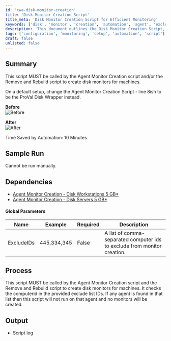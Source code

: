 ```yaml
---
id: 'cwa-disk-monitor-creation'
title: 'Disk Monitor Creation Script'
title_meta: 'Disk Monitor Creation Script for Efficient Monitoring'
keywords: ['disk', 'monitor', 'creation', 'automation', 'agent', 'exclude']
description: 'This document outlines the Disk Monitor Creation Script, which is essential for creating disk monitors for machines as part of the Agent Monitor Creation process. It includes setup instructions, dependencies, and global parameters for effective execution.'
tags: ['configuration', 'monitoring', 'setup', 'automation', 'script']
draft: false
unlisted: false
---
```

## Summary

This script MUST be called by the Agent Monitor Creation script and/or the Remove and Rebuild script to create disk monitors for machines.

On a default setup, change the Agent Monitor Creation Script - line 8ish to be the ProVal Disk Wrapper instead.

**Before**  
![Before](5078775/docs/8066337/images/12431130)  

**After**  
![After](5078775/docs/8066337/images/12431148)  

Time Saved by Automation: 10 Minutes

## Sample Run

Cannot be run manually.

## Dependencies

- [Agent Monitor Creation - Disk Workstations 5 GB*](https://proval.itglue.com/DOC-5078775-8165873)  
- [Agent Monitor Creation - Disk Servers 5 GB*](https://proval.itglue.com/DOC-5078775-8143444)  

#### Global Parameters

| Name        | Example        | Required | Description                                                                 |
|-------------|----------------|----------|-----------------------------------------------------------------------------|
| ExcludeIDs  | 445,334,345    | False    | A list of comma-separated computer ids to exclude from monitor creation.   |

## Process

This script MUST be called by the Agent Monitor Creation script and the Remove and Rebuild script to create disk monitors for machines. It checks the computerid in the provided exclude list IDs. If any agent is found in that list then this script will not run on that agent and no monitors will be created.

## Output

- Script log

